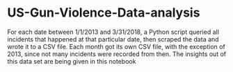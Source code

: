 # US-Gun-Violence-Data-analysis
 For each date between 1/1/2013 and 3/31/2018, a Python script queried all incidents that happened at that particular date, then scraped the data and wrote it to a CSV file. Each month got its own CSV file, with the exception of 2013, since not many incidents were recorded from then. The insights out of this data set are being given in this notebook
